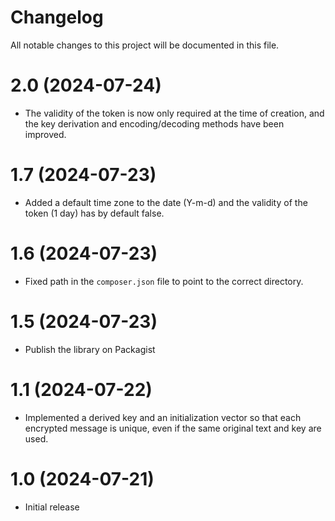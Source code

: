 # Changelog

All notable changes to this project will be documented in this file.

# 2.0 (2024-07-24)
* The validity of the token is now only required at the time of creation, and the key derivation and encoding/decoding methods have been improved.

# 1.7 (2024-07-23)
* Added a default time zone to the date (Y-m-d) and the validity of the token (1 day) has by default false.

# 1.6 (2024-07-23)
* Fixed path in the `composer.json` file to point to the correct directory.

# 1.5 (2024-07-23)
* Publish the library on Packagist

# 1.1 (2024-07-22)
* Implemented a derived key and an initialization vector so that each encrypted message is unique, even if the same original text and key are used.

# 1.0 (2024-07-21)
* Initial release
